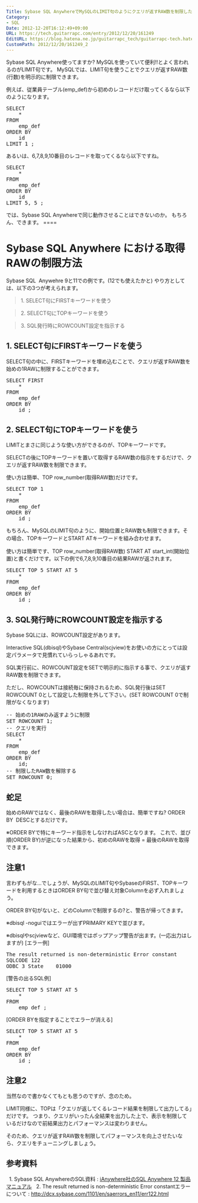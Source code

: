 ```yaml
---
Title: Sybase SQL AnywhereでMySQLのLIMIT句のようにクエリが返すRAW数を制限したい
Category:
- SQL
Date: 2012-12-20T16:12:49+09:00
URL: https://tech.guitarrapc.com/entry/2012/12/20/161249
EditURL: https://blog.hatena.ne.jp/guitarrapc_tech/guitarrapc-tech.hatenablog.com/atom/entry/11696248318757676031
CustomPath: 2012/12/20/161249_2
---
```


<p>Sybase SQL Anywhere使ってますか? MySQLを使っていて便利!!とよく言われるのがLIMIT句です。 MySQLでは、LIMIT句を使うことでクエリが返すRAW数(行数)を明示的に制限できます。</p>
<p>例えば、従業員テーブル(emp_def)から初めのレコードだけ取ってくるなら以下のようになります。</p>
<pre class="brush: sql">SELECT
	*
FROM
	emp_def
ORDER BY
	id
LIMIT 1 ;
</pre>
<p>あるいは、6,7,8,9,10番目のレコードを取ってくるなら以下ですね。</p>
<pre class="brush: sql">SELECT
	*
FROM
	emp_def
ORDER BY
	id
LIMIT 5, 5 ;
</pre>
<p>では、Sybase SQL Anywhereで同じ動作させることはできないのか。 もちろん、できます。 ====</p>
<h1>Sybase SQL Anywhere における取得RAWの制限方法</h1>
<p>Sybase SQL  Anywehre 9と11での例です。(12でも使えたかと) やり方としては、以下の3つが考えられます。</p>
<blockquote>1. SELECT句にFIRSTキーワードを使う</blockquote>
<blockquote>2. SELECT句にTOPキーワードを使う</blockquote>
<blockquote>3. SQL発行時にROWCOUNT設定を指示する</blockquote>
<h2>1. SELECT句にFIRSTキーワードを使う</h2>
<p>SELECT句の中に、FIRSTキーワードを埋め込むことで、クエリが返すRAW数を始めの1RAWに制限することができます。</p>
<pre class="brush: sql">SELECT FIRST
	*
FROM
	emp_def
ORDER BY
	id ;
</pre>
<h2>2. SELECT句にTOPキーワードを使う</h2>
<p>LIMITとまさに同じような使い方ができるのが、TOPキーワードです。</p>
<p>SELECTの後にTOPキーワードを置いて取得するRAW数の指示をするだけで、クエリが返すRAW数を制限できます。</p>
<p>使い方は簡単、TOP row_number(取得RAW数)だけです。</p>
<pre class="brush: sql">SELECT TOP 1
	*
FROM
	emp_def
ORDER BY
	id ;
</pre>
<p>もちろん、MySQLのLIMIT句のように、開始位置とRAW数も制限できます。<span style="line-height: 1.5;">その場合、TOPキーワードとSTART ATキーワードを組み合わせます。</span></p>
<p>使い方は簡単です、TOP row_number(取得RAW数) START AT start_int(開始位置)と書くだけです。以下の例で6,7,8,9,10番目の結果RAWが返されます。</p>
<pre class="brush: sql">SELECT TOP 5 START AT 5
	*
FROM
	emp_def
ORDER BY
	id ;
</pre>
<h2>3. SQL発行時にROWCOUNT設定を指示する</h2>
<p>Sybase SQLには、ROWCOUNT設定があります。</p>
<p>Interactive SQL(dbisql)やSybase Central(scjview)をお使いの方にとっては設定パラメータで見慣れていらっしゃるあれです。</p>
<p>SQL実行前に、ROWCOUNT設定をSETで明示的に指示する事で、クエリが返すRAW数を制限できます。</p>
<p>ただし、ROWCOUNTは接続毎に保持されるため、SQL発行後はSET ROWCOUNT 0として設定した制限を外して下さい。(SET ROWCOUNT 0で制限がなくなります)</p>
<pre class="brush: sql">-- 始めの1RAWのみ返すように制限
SET ROWCOUNT 1;
-- クエリを実行
SELECT
	*
FROM
	emp_def
ORDER BY
	id;
-- 制限したRAW数を解除する
SET ROWCOUNT 0;
</pre>
<h2>蛇足</h2>
<p>始めのRAWではなく、最後のRAWを取得したい場合は、簡単ですね? ORDER BY  DESCとするだけです。</p>
<p>※ORDER BYで特にキーワード指示をしなければASCとなります。 これで、並び順(ORDER BY)が逆になった結果から、初めのRAWを取得 = 最後のRAWを取得できます。</p>
<h2>注意1</h2>
<p>言わずもがな…でしょうが、MySQLのLIMIT句やSybaseのFIRST、TOPキーワードを利用するときはORDER BY句で並び替え対象Columnを必ず入れましょう。</p>
<p>ORDER BY句がないと、どのColumnで制限するの?と、警告が帰ってきます。</p>
<p>※dbisql -noguiではエラーが出ずPRIMARY KEYで並びます。</p>
<p>※dbisqlやscjviewなど、GUI環境ではポップアップ警告が出ます。(一応出力はしますが) [エラー例]</p>
<pre class="brush: powershell">The result returned is non-deterministic Error constant
SQLCODE	122
ODBC 3 State	01000
</pre>
<p>[警告の出るSQL例]</p>
<pre class="brush: sql">SELECT TOP 5 START AT 5
	*
FROM
	emp_def ;
</pre>
<p>[ORDER BYを指定することでエラーが消える]</p>
<pre class="brush: sql">SELECT TOP 5 START AT 5
	*
FROM
	emp_def
ORDER BY
	id ;
</pre>
<h2>注意2</h2>
<p>当然なので書かなくてもとも思うのですが、念のため。</p>
<p>LIMIT同様に、TOPは「クエリが返してくるレコード結果を制限して出力してる」だけです。 つまり、クエリがいったん全結果を出力した上で、表示を制限しているだけなので前結果出力とパフォーマンスは変わりません。</p>
<p>そのため、クエリが返すRAW数を制限してパフォーマンスを向上させたいなら、クエリをチューニングしましょう。</p>
<h2>参考資料</h2>
<p>  1. Sybase SQL AnywhereのSQL資料 : <a href="http://www.ianywhere.jp/developers/product_manuals/sqlanywhere/1201/index.html">iAnywhere社のSQL Anywhere 12 製品マニュアル</a>   2. The result returned is non-deterministic Error constantエラーについて : <a href="http://dcx.sybase.com/1101/en/saerrors_en11/err122.html">http://dcx.sybase.com/1101/en/saerrors_en11/err122.html</a></p>
